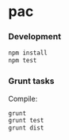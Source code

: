 pac
===

### Development
```bash
npm install
npm test
```

### Grunt tasks

Compile: 
```bash
grunt 
grunt test
grunt dist
```
